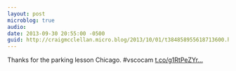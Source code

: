 ```yaml
---
layout: post
microblog: true
audio: 
date: 2013-09-30 20:55:00 -0500
guid: http://craigmcclellan.micro.blog/2013/10/01/t384858955618713600.html
---
```

Thanks for the parking lesson Chicago. #vscocam [t.co/g1RtPeZYr...](http://t.co/g1RtPeZYrB)
